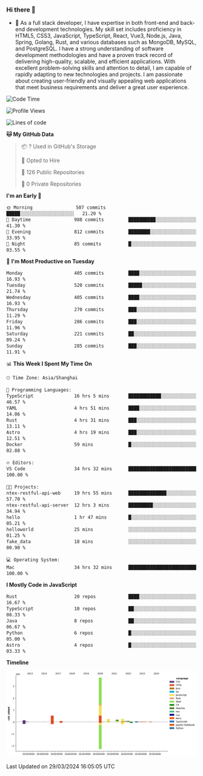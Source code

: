 ### Hi there 👋

- 🌱 As a full stack developer, I have expertise in both front-end and back-end development technologies. My skill set includes proficiency in HTML5, CSS3, JavaScript, TypeScript, React, Vue3, Node.js, Java, Spring, Golang, Rust, and various databases such as MongoDB, MySQL, and PostgreSQL. I have a strong understanding of software development methodologies and have a proven track record of delivering high-quality, scalable, and efficient applications. With excellent problem-solving skills and attention to detail, I am capable of rapidly adapting to new technologies and projects. I am passionate about creating user-friendly and visually appealing web applications that meet business requirements and deliver a great user experience.

<!--START_SECTION:waka-->
![Code Time](http://img.shields.io/badge/Code%20Time-1%2C306%20hrs%2021%20mins-blue)

![Profile Views](http://img.shields.io/badge/Profile%20Views-0-blue)

![Lines of code](https://img.shields.io/badge/From%20Hello%20World%20I%27ve%20Written-5.6%20million%20lines%20of%20code-blue)

**🐱 My GitHub Data** 

> 📦 ? Used in GitHub's Storage 
 > 
> 💼 Opted to Hire
 > 
> 📜 126 Public Repositories 
 > 
> 🔑 0 Private Repositories 
 > 
**I'm an Early 🐤** 

```text
🌞 Morning                507 commits         █████░░░░░░░░░░░░░░░░░░░░   21.20 % 
🌆 Daytime                988 commits         ██████████░░░░░░░░░░░░░░░   41.30 % 
🌃 Evening                812 commits         ████████░░░░░░░░░░░░░░░░░   33.95 % 
🌙 Night                  85 commits          █░░░░░░░░░░░░░░░░░░░░░░░░   03.55 % 
```
📅 **I'm Most Productive on Tuesday** 

```text
Monday                   405 commits         ████░░░░░░░░░░░░░░░░░░░░░   16.93 % 
Tuesday                  520 commits         █████░░░░░░░░░░░░░░░░░░░░   21.74 % 
Wednesday                405 commits         ████░░░░░░░░░░░░░░░░░░░░░   16.93 % 
Thursday                 270 commits         ███░░░░░░░░░░░░░░░░░░░░░░   11.29 % 
Friday                   286 commits         ███░░░░░░░░░░░░░░░░░░░░░░   11.96 % 
Saturday                 221 commits         ██░░░░░░░░░░░░░░░░░░░░░░░   09.24 % 
Sunday                   285 commits         ███░░░░░░░░░░░░░░░░░░░░░░   11.91 % 
```


📊 **This Week I Spent My Time On** 

```text
🕑︎ Time Zone: Asia/Shanghai

💬 Programming Languages: 
TypeScript               16 hrs 5 mins       ████████████░░░░░░░░░░░░░   46.57 % 
YAML                     4 hrs 51 mins       ████░░░░░░░░░░░░░░░░░░░░░   14.06 % 
Rust                     4 hrs 31 mins       ███░░░░░░░░░░░░░░░░░░░░░░   13.11 % 
Astro                    4 hrs 19 mins       ███░░░░░░░░░░░░░░░░░░░░░░   12.51 % 
Docker                   59 mins             █░░░░░░░░░░░░░░░░░░░░░░░░   02.88 % 

🔥 Editors: 
VS Code                  34 hrs 32 mins      █████████████████████████   100.00 % 

🐱‍💻 Projects: 
ntex-restful-api-web     19 hrs 55 mins      ██████████████░░░░░░░░░░░   57.70 % 
ntex-restful-api-server  12 hrs 3 mins       █████████░░░░░░░░░░░░░░░░   34.94 % 
hello                    1 hr 47 mins        █░░░░░░░░░░░░░░░░░░░░░░░░   05.21 % 
helloworld               25 mins             ░░░░░░░░░░░░░░░░░░░░░░░░░   01.25 % 
fake_data                18 mins             ░░░░░░░░░░░░░░░░░░░░░░░░░   00.90 % 

💻 Operating System: 
Mac                      34 hrs 32 mins      █████████████████████████   100.00 % 
```

**I Mostly Code in JavaScript** 

```text
Rust                     20 repos            ████░░░░░░░░░░░░░░░░░░░░░   16.67 % 
TypeScript               10 repos            ██░░░░░░░░░░░░░░░░░░░░░░░   08.33 % 
Java                     8 repos             ██░░░░░░░░░░░░░░░░░░░░░░░   06.67 % 
Python                   6 repos             █░░░░░░░░░░░░░░░░░░░░░░░░   05.00 % 
Astro                    4 repos             █░░░░░░░░░░░░░░░░░░░░░░░░   03.33 % 
```



**Timeline**

![Lines of Code chart](https://raw.githubusercontent.com/elton/elton/main/assets/bar_graph.png)


 Last Updated on 29/03/2024 16:05:05 UTC
<!--END_SECTION:waka-->

<!--
**elton/elton** is a ✨ _special_ ✨ repository because its `README.md` (this file) appears on your GitHub profile.

Here are some ideas to get you started:

- 🔭 I’m currently working on ...
- 🌱 I’m currently learning ...
- 👯 I’m looking to collaborate on ...
- 🤔 I’m looking for help with ...
- 💬 Ask me about ...
- 📫 How to reach me: ...
- 😄 Pronouns: ...
- ⚡ Fun fact: ...
-->
